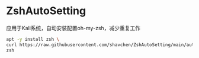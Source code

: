 # ZshAutoSetting

应用于Kali系统，自动安装配置oh-my-zsh，减少重复工作

```bash
apt -y install zsh \
curl https://raw.githubusercontent.com/shavchen/ZshAutoSetting/main/auto.sh | zsh \
zsh
```
